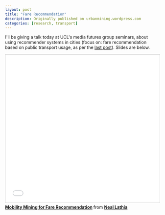 ```yaml
---
layout: post
title: "Fare Recommendation"
description: Originally published on urbanmining.wordpress.com
categories: [research, transport]
---
```


I'll be giving a talk today at UCL's media futures group seminars, about using recommender systems in cities (focus on: fare recommendation based on public transport usage, as per the <a href="http://urbanmining.wordpress.com/2011/05/02/addressing-overspending-on-public-transport-using-recommendations/">last post</a>). Slides are below.

<p></p>

<iframe src="//www.slideshare.net/slideshow/embed_code/key/DrBXswoeY5OBOD" width="595" height="485" frameborder="0" marginwidth="0" marginheight="0" scrolling="no" style="border:1px solid #CCC; border-width:1px; margin-bottom:5px; max-width: 100%;" allowfullscreen> </iframe> <div style="margin-bottom:5px"> <strong> <a href="//www.slideshare.net/neal.lathia/mobility-mining-for-fare-recommendation" title="Mobility Mining for Fare Recommendation" target="_blank">Mobility Mining for Fare Recommendation</a> </strong> from <strong><a href="https://www.slideshare.net/neal.lathia" target="_blank">Neal Lathia</a></strong> </div>
